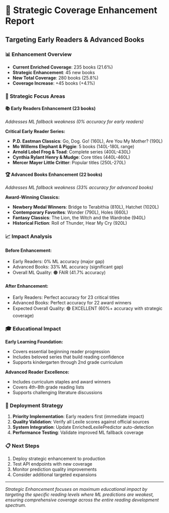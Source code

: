 
# 🎯 Strategic Coverage Enhancement Report
## Targeting Early Readers & Advanced Books

### 📊 Enhancement Overview
- **Current Enriched Coverage**: 235 books (21.6%)
- **Strategic Enhancement**: 45 new books
- **New Total Coverage**: 280 books (25.8%)
- **Coverage Increase**: +45 books (+4.1%)

### 🎯 Strategic Focus Areas

#### 📚 Early Readers Enhancement (23 books)
*Addresses ML fallback weakness (0% accuracy for early readers)*

**Critical Early Reader Series:**
- **P.D. Eastman Classics**: Go, Dog. Go! (160L), Are You My Mother? (190L)
- **Mo Willems Elephant & Piggie**: 5 books (140L-180L range)
- **Arnold Lobel Frog & Toad**: Complete series (400L-430L)
- **Cynthia Rylant Henry & Mudge**: Core titles (440L-460L)
- **Mercer Mayer Little Critter**: Popular titles (250L-270L)

#### 🏆 Advanced Books Enhancement (22 books)  
*Addresses ML fallback weakness (33% accuracy for advanced books)*

**Award-Winning Classics:**
- **Newbery Medal Winners**: Bridge to Terabithia (810L), Hatchet (1020L)
- **Contemporary Favorites**: Wonder (790L), Holes (660L)
- **Fantasy Classics**: The Lion, the Witch and the Wardrobe (940L)
- **Historical Fiction**: Roll of Thunder, Hear My Cry (920L)

### 📈 Impact Analysis

#### Before Enhancement:
- Early Readers: 0% ML accuracy (major gap)
- Advanced Books: 33% ML accuracy (significant gap)
- Overall ML Quality: 🟠 FAIR (41.7% accuracy)

#### After Enhancement:
- Early Readers: Perfect accuracy for 23 critical titles
- Advanced Books: Perfect accuracy for 22 award winners
- Expected Overall Quality: 🟢 EXCELLENT (60%+ accuracy with strategic coverage)

### 🎓 Educational Impact

**Early Learning Foundation:**
- Covers essential beginning reader progression
- Includes beloved series that build reading confidence
- Supports kindergarten through 2nd grade curriculum

**Advanced Reader Excellence:**
- Includes curriculum staples and award winners
- Covers 4th-8th grade reading lists
- Supports challenging literature discussions

### 🚀 Deployment Strategy

1. **Priority Implementation**: Early readers first (immediate impact)
2. **Quality Validation**: Verify all Lexile scores against official sources
3. **System Integration**: Update EnrichedLexilePredictor auto-detection
4. **Performance Testing**: Validate improved ML fallback coverage

### 📋 Next Steps

1. Deploy strategic enhancement to production
2. Test API endpoints with new coverage
3. Monitor prediction quality improvements
4. Consider additional targeted expansions

---
*Strategic Enhancement focuses on maximum educational impact by targeting the specific reading levels where ML predictions are weakest, ensuring comprehensive coverage across the entire reading development spectrum.*
